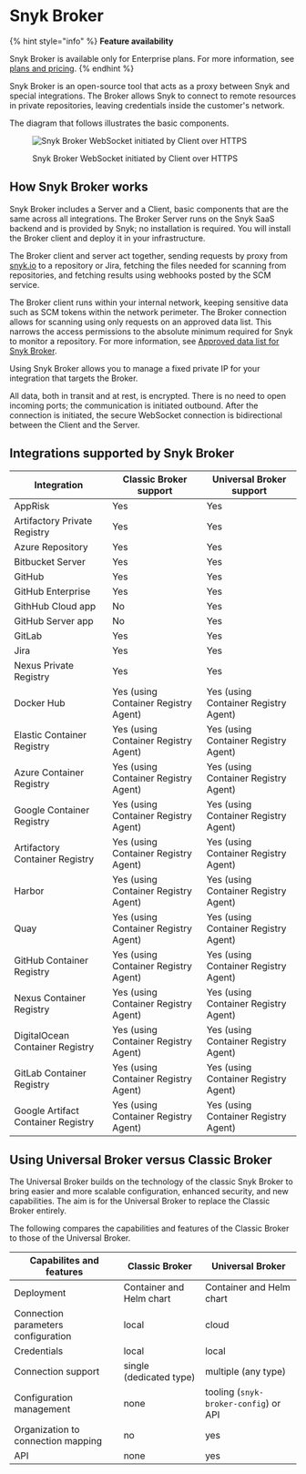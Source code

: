 # Snyk Broker

{% hint style="info" %}
**Feature availability**

Snyk Broker is available only for Enterprise plans. For more information, see [plans and pricing](https://snyk.io/plans/).
{% endhint %}

Snyk Broker is an open-source tool that acts as a proxy between Snyk and special integrations. The Broker allows Snyk to connect to remote resources in private repositories, leaving credentials inside the customer's network.

The diagram that follows illustrates the basic components.

<figure><img src="../../.gitbook/assets/Snyk Broker diagram.png" alt="Snyk Broker WebSocket initiated by Client over HTTPS"><figcaption><p>Snyk Broker WebSocket initiated by Client over HTTPS</p></figcaption></figure>

## How Snyk Broker works

Snyk Broker includes a Server and a Client, basic components that are the same across all integrations. The Broker Server runs on the Snyk SaaS backend and is provided by Snyk; no installation is required. You will install the Broker client and deploy it in your infrastructure.

The Broker client and server act together, sending requests by proxy from [snyk.io](http://snyk.io/) to a repository or Jira, fetching the files needed for scanning from repositories, and fetching results using webhooks posted by the SCM service.

The Broker client runs within your internal network, keeping sensitive data such as SCM tokens within the network perimeter. The Broker connection allows for scanning using only requests on an approved data list. This narrows the access permissions to the absolute minimum required for Snyk to monitor a repository. For more information, see [Approved data list for Snyk Broker](classic-broker/connections-with-snyk-broker.md#approved-data-list-for-snyk-broker).

Using Snyk Broker allows you to manage a fixed private IP for your integration that targets the Broker.

All data, both in transit and at rest, is encrypted. There is no need to open incoming ports; the communication is initiated outbound. After the connection is initiated, the secure WebSocket connection is bidirectional between the Client and the Server.

## Integrations supported by Snyk Broker

| Integration                        | Classic Broker support               | Universal Broker support             |
| ---------------------------------- | ------------------------------------ | ------------------------------------ |
| AppRisk                            | Yes                                  | Yes                                  |
| Artifactory Private Registry       | Yes                                  | Yes                                  |
| Azure Repository                   | Yes                                  | Yes                                  |
| Bitbucket Server                   | Yes                                  | Yes                                  |
| GitHub                             | Yes                                  | Yes                                  |
| GitHub Enterprise                  | Yes                                  | Yes                                  |
| GithHub Cloud app                  | No                                   | Yes                                  |
| GitHub Server app                  | No                                   | Yes                                  |
| GitLab                             | Yes                                  | Yes                                  |
| Jira                               | Yes                                  | Yes                                  |
| Nexus Private Registry             | Yes                                  | Yes                                  |
| Docker Hub                         | Yes (using Container Registry Agent) | Yes (using Container Registry Agent) |
| Elastic Container Registry         | Yes (using Container Registry Agent) | Yes (using Container Registry Agent) |
| Azure Container Registry           | Yes (using Container Registry Agent) | Yes (using Container Registry Agent) |
| Google Container Registry          | Yes (using Container Registry Agent) | Yes (using Container Registry Agent) |
| Artifactory Container Registry     | Yes (using Container Registry Agent) | Yes (using Container Registry Agent) |
| Harbor                             | Yes (using Container Registry Agent) | Yes (using Container Registry Agent) |
| Quay                               | Yes (using Container Registry Agent) | Yes (using Container Registry Agent) |
| GitHub Container Registry          | Yes (using Container Registry Agent) | Yes (using Container Registry Agent) |
| Nexus Container Registry           | Yes (using Container Registry Agent) | Yes (using Container Registry Agent) |
| DigitalOcean Container Registry    | Yes (using Container Registry Agent) | Yes (using Container Registry Agent) |
| GitLab Container Registry          | Yes (using Container Registry Agent) | Yes (using Container Registry Agent) |
| Google Artifact Container Registry | Yes (using Container Registry Agent) | Yes (using Container Registry Agent) |

## Using Universal Broker versus Classic Broker

The Universal Broker builds on the technology of the classic Snyk Broker to bring easier and more scalable configuration, enhanced security, and new capabilities. The aim is for the Universal Broker to replace the Classic Broker entirely.

The following compares the capabilities and features of the Classic Broker to those of the Universal Broker.

| Capabilites and features            | Classic Broker           | Universal Broker                      |
| ----------------------------------- | ------------------------ | ------------------------------------- |
| Deployment                          | Container and Helm chart | Container and Helm chart              |
| Connection parameters configuration | local                    | cloud                                 |
| Credentials                         | local                    | local                                 |
| Connection support                  | single (dedicated type)  | multiple (any type)                   |
| Configuration management            | none                     | tooling (`snyk-broker-config`) or API |
| Organization to connection mapping  | no                       | yes                                   |
| API                                 | none                     | yes                                   |
